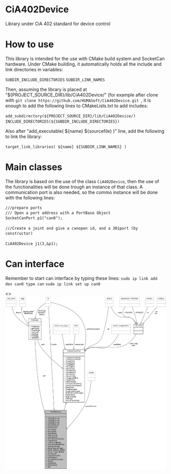 # CiA402Device
Library under CiA 402 standard for device control

# How to use

This library is intended for the use with CMake build system and SocketCan hardware. Under CMake building, it automatically holds all the include and link directories in variables:

``
SUBDIR_INCLUDE_DIRECTORIES
``
``
SUBDIR_LINK_NAMES
``

Then, assuming the library is placed at "${PROJECT_SOURCE_DIR}/lib/CiA402Device/" (for example after clone with ``git clone https://github.com/HUMASoft/CiA402Device.git ``, it is enough to add the following lines to CMakeLists.txt to add includes:

``
add_subdirectory(${PROJECT_SOURCE_DIR}/lib/CiA402Device/)
``
``
INCLUDE_DIRECTORIES(${SUBDIR_INCLUDE_DIRECTORIES})
``

Also after "add_executable( ${name} ${sourcefile} )" line, add the following to link the library:

``
target_link_libraries( ${name} ${SUBDIR_LINK_NAMES} )
``

# Main classes

The library is based on the use of the class ``CiA402Device``, then the use of the functionalities will be done trough an instance of that class. A communication port is also needed, so the commo instance will be done with the following lines:

    ///prepare ports
    /// Open a port address with a PortBase Object
    SocketCanPort p1("can0");

    ///Create a joint and give a canopen id, and a 301port (by constructor)
    
    CiA402Device j1(3,&p1);


# Can interface
Remember to start can interface by typing these lines:
``
sudo ip link add dev can0 type can
``
``
sudo ip link set up can0
``


<>![Main class collaboration graph](docs/classCiA402Device__coll__graph.png "Main class collaboration graph")

